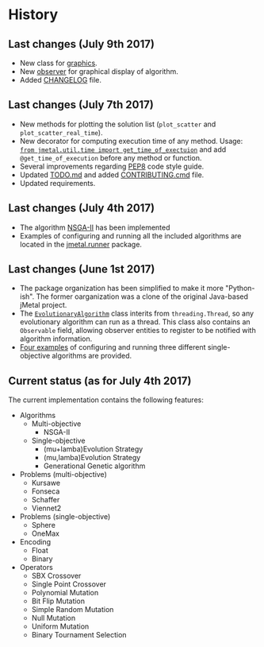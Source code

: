 # History
## Last changes (July 9th 2017)
* New class for [graphics](jmetal/util/graphic.py).
* New [observer](jmetal/component/observer.py) for graphical display of algorithm. 
* Added [CHANGELOG](CHANGELOG.md) file.

## Last changes (July 7th 2017)
* New methods for plotting the solution list (`plot_scatter` and `plot_scatter_real_time`).
* New decorator for computing execution time of any method. Usage: [`from jmetal.util.time import get_time_of_exectuion`](jmetal/util/time.py) and add `@get_time_of_execution` before any method or function.
* Several improvements regarding [PEP8](resources/pages/code_style.md) code style guide.
* Updated [TODO.md](TODO.md) and added [CONTRIBUTING.cmd](CONTRIBUTING.md) file. 
* Updated requirements.

## Last changes (July 4th 2017)
* The algorithm [NSGA-II](jmetal/algorithm/multiobjective/nsgaii.py) has been implemented
* Examples of configuring and running all the included algorithms are located in the [jmetal.runner](https://github.com/jMetal/jMetalPy/tree/master/jmetal/runner) package.

## Last changes (June 1st 2017)
* The package organization has been simplified to make it more "Python-ish". The former oarganization was a clone of the original Java-based jMetal project.
* The [`EvolutionaryAlgorithm`](jmetal/core/algorithm.py) class interits from `threading.Thread`, so any evolutionary algorithm can run as a thread. This class also contains an `Observable` field, allowing observer entities to register to be notified with algorithm information. 
* [Four examples](jmetal/runner) of configuring and running three different single-objective algorithms are provided.

## Current status (as for July 4th 2017)
The current implementation contains the following features: 
* Algorithms
  * Multi-objective
    * NSGA-II
  * Single-objective
    * (mu+lamba)Evolution Strategy
    * (mu,lamba)Evolution Strategy
    * Generational Genetic algorithm
* Problems (multi-objective)
  * Kursawe
  * Fonseca
  * Schaffer
  * Viennet2
* Problems (single-objective)
  * Sphere
  * OneMax
* Encoding
  * Float
  * Binary
* Operators
  * SBX Crossover
  * Single Point Crossover
  * Polynomial Mutation
  * Bit Flip Mutation
  * Simple Random Mutation
  * Null Mutation
  * Uniform Mutation
  * Binary Tournament Selection